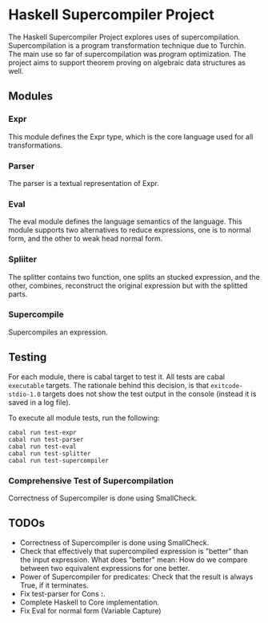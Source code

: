 
# Haskell Supercompiler Project

The Haskell Supercompiler Project explores uses of supercompilation.
Supercompilation is a program transformation technique due to Turchin.
The main use so far of supercompilation was program optimization.
The project aims to support theorem proving on algebraic data structures
as well.

## Modules

### Expr

This module defines the Expr type,
which is the core language used for all transformations.

### Parser

The parser is a textual representation of Expr.

### Eval

The eval module defines the language semantics of the language.
This module supports two alternatives to reduce expressions,
one is to normal form, and the other to weak head normal form.

### Spliiter

The splitter contains two function, one splits an stucked expression,
and the other, combines, reconstruct the original expression but with the
splitted parts.

### Supercompile

Supercompiles an expression.

## Testing

For each module, there is cabal target to test it.
All tests are cabal `executable` targets.
The rationale behind this decision, is that `exitcode-stdio-1.0` targets does not show the test output in the console (instead it is saved in a log file).

To execute all module tests, run the following:

```
cabal run test-expr
cabal run test-parser
cabal run test-eval
cabal run test-splitter
cabal run test-supercompiler
```

### Comprehensive Test of Supercompilation

Correctness of Supercompiler is done using SmallCheck.

## TODOs

* Correctness of Supercompiler is done using SmallCheck.
* Check that effectively that supercompiled expression is
  "better" than the input expression.
  What does "better" mean: How do we compare between two equivalent
  expressions for one better.
* Power of Supercompiler for predicates: Check that the
  result is always True, if it terminates.
* Fix test-parser for Cons **:**.
* Complete Haskell to Core implementation.
* Fix Eval for normal form (Variable Capture)
